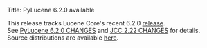 Title: PyLucene 6.2.0 available

This release tracks Lucene Core's recent 6.2.0 <a href="https://lucene.apache.org/core/corenews.html">release</a>.<br/>
See <a href="https://svn.apache.org/repos/asf/lucene/pylucene/tags/pylucene_6_2_0/CHANGES">PyLucene 6.2.0 CHANGES</a> and <a href="https://svn.apache.org/repos/asf/lucene/pylucene/tags/pylucene_6_2_0/jcc/CHANGES">JCC 2.22 CHANGES</a> for details.<br/>
Source distributions are available <a href="https://archive.apache.org/dist/lucene/pylucene/">here</a>.<br/>


